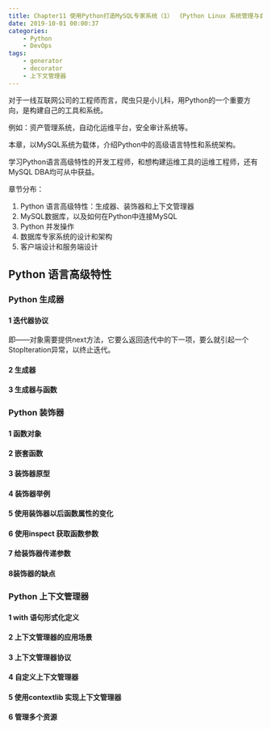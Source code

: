 ```yaml
---
title: Chapter11 使用Python打造MySQL专家系统（1） 《Python Linux 系统管理与自动化运维》
date: 2019-10-01 00:00:37
categories:
	- Python  
	- DevOps
tags:
	- generator
	- decorator
	- 上下文管理器
---
```




对于一线互联网公司的工程师而言，爬虫只是小儿科，用Python的一个重要方向，是构建自己的工具和系统。

例如：资产管理系统，自动化运维平台，安全审计系统等。

本章，以MySQL系统为载体，介绍Python中的高级语言特性和系统架构。

学习Python语言高级特性的开发工程师，和想构建运维工具的运维工程师，还有MySQL DBA均可从中获益。

章节分布：

1. Python 语言高级特性：生成器、装饰器和上下文管理器
2. MySQL数据库，以及如何在Python中连接MySQL
3. Python 并发操作
4. 数据库专家系统的设计和架构
5. 客户端设计和服务端设计

<!--more-->

## Python 语言高级特性

### Python 生成器

#### 1 迭代器协议

即——对象需要提供next方法，它要么返回迭代中的下一项，要么就引起一个StopIteration异常，以终止迭代。

#### 2 生成器

#### 3 生成器与函数



### Python 装饰器

#### 1 函数对象

#### 2 嵌套函数

#### 3 装饰器原型

#### 4 装饰器举例

#### 5 使用装饰器以后函数属性的变化

#### 6 使用inspect 获取函数参数

#### 7 给装饰器传递参数

#### 8装饰器的缺点

### Python 上下文管理器

#### 1 with 语句形式化定义

#### 2 上下文管理器的应用场景

#### 3 上下文管理器协议

#### 4 自定义上下文管理器

#### 5 使用contextlib 实现上下文管理器

#### 6 管理多个资源